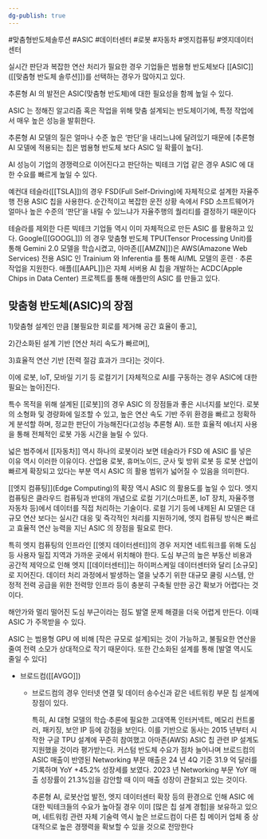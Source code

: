 ```yaml
---
dg-publish: true
---
```

#맞춤형반도체솔루션 #ASIC #데이터센터 #로봇 #자동차 #엣지컴퓨팅 #엣지데이터센터 


실시간 판단과 복잡한 연산 처리가 필요한 경우 기업들은 범용형 반도체보다 [[ASIC]]([[맞춤형 반도체 솔루션]])를 선택하는 경우가 많아지고 있다. 

추론형 AI 의 발전은 ASIC(맞춤형 반도체)에 대한 필요성을 함께 높일 수 있다. 

ASIC 는 정해진 알고리즘 혹은 작업을 위해 맞춤 설계되는 반도체이기에, 특정 작업에서 매우 높은 성능을 발휘한다. 

추론형 AI 모델의 질은 얼마나 수준 높은 ‘판단’을 내리느냐에 달려있기 때문에 [추론형 AI 모델에 적용되는 칩은 범용형 반도체 보다 ASIC 일 확률이 높다]. 

AI 성능이 기업의 경쟁력으로 이어진다고 판단하는 빅테크 기업 같은 경우 ASIC 에 대한 수요를 빠르게 높일 수 있다.

예컨대 테슬라([[TSLA]])의 경우 FSD(Full Self-Driving)에 자체적으로 설계한 자율주행 전용 ASIC 칩을 사용한다. 순간적이고 복잡한 운전 상황 속에서 FSD 소프트웨어가 얼마나 높은 수준의 ‘판단’을 내릴 수 있느냐가 자율주행의 퀄리티를 결정하기 때문이다

테슬라를 제외한 다른 빅테크 기업들 역시 이미 자체적으로 만든 ASIC 를 활용하고 있다. Google([[GOOGL]]) 의 경우 맞춤형 반도체 TPU(Tensor Processing Unit)를 통해 Gemini 2.0 모델을 학습시켰고, 아마존([[AMZN]])은 AWS(Amazone Web Services) 전용 ASIC 인 Trainium 와 Inferentia 를 통해 AI/ML 모델의 훈련ㆍ추론 작업을 지원한다. 애플([[AAPL]])은 자체 서버용 AI 칩을 개발하는 ACDC(Apple Chips in Data Center) 프로젝트를 통해 애플만의 ASIC 를 만들고 있다.

## 맞춤형 반도체(ASIC)의 장점

1)맞춤형 설계인 만큼 [불필요한 회로를 제거해 공간 효율이 좋고], 

2)간소화된 설계 기반 [연산 처리 속도가 빠르며], 

3)효율적 연산 기반 [전력 절감 효과가 크다]는 것이다. 

이에 로봇, IoT, 모바일 기기 등 로컬기기 [자체적으로 AI를 구동하는 경우 ASIC에 대한 필요는 높아]진다.

특수 목적을 위해 설계된 [[로봇]]의 경우 ASIC 의 장점들과 좋은 시너지를 보인다. 로봇의 소형화 및 경량화에 일조할 수 있고, 높은 연산 속도 기반 주위 환경을 빠르고 정확하게 분석할 하며, 정교한 판단이 가능해진다(고성능 추론형 AI). 또한 효율적 에너지 사용을 통해 전체적인 로봇 가동 시간을 늘릴 수 있다. 

넓은 범주에서 [[자동차]] 역시 하나의 로봇이라 보면 테슬라가 FSD 에 ASIC 를 넣은 이유 역시 이러한 이유이다. 산업용 로봇, 휴머노이드, 군사 및 방위 로봇 등 로봇 산업이 빠르게 확장되고 있다는 부분 역시 ASIC 의 활용 범위가 넓어질 수 있음을 의미한다. 

[[엣지 컴퓨팅]](Edge Computing)의 확장 역시 ASIC 의 활용도를 높일 수 있다. 엣지 컴퓨팅은 클라우드 컴퓨팅과 반대의 개념으로 로컬 기기(스마트폰, IoT 장치, 자율주행 자동차 등)에서 데이터를 직접 처리하는 기술이다. 로컬 기기 등에 내제된 AI 모델은 대규모 연산 보다는 실시간 대응 및 즉각적인 처리를 지원하기에, 엣지 컴퓨팅 방식은 빠르고 효율적 연산 능력을 지닌 ASIC 의 장점을 필요로 한다. 

특히 엣지 컴퓨팅의 인프라인 [[엣지 데이터센터]]의 경우 저지연 네트워크를 위해 도심 등 사용자 밀집 지역과 가까운 곳에서 위치해야 한다. 도심 부근의 높은 부동산 비용과 공간적 제약으로 인해 엣지 [[데이터센터]]는 하이퍼스케일 데이터센터와 달리 [소규모]로 지어진다. 데이터 처리 과정에서 발생하는 열을 낮추기 위한 대규모 쿨링 시스템, 안정적 전력 공급을 위한 전력망 인프라 등이 충분히 구축될 만한 공간 확보가 어렵다는 것이다. 

해안가와 멀리 떨어진 도심 부근이라는 점도 발열 문제 해결을 더욱 어렵게 만든다. 이때 ASIC 가 주목받을 수 있다. 

ASIC 는 범용형 GPU 에 비해 [작은 규모로 설계]되는 것이 가능하고, 불필요한 연산을 줄여 전력 소모가 상대적으로 작기 때문이다. 또한 간소화된 설계를 통해 [발열 역시도 줄일 수 있다]

- 브로드컴([[AVGO]]) 
	- 브로드컴의 경우 인터넷 연결 및 데이터 송수신과 같은 네트워킹 부문 칩 설계에 장점이 있다. 
	  
	  특히, AI 대형 모델의 학습·추론에 필요한 고대역폭 인터커넥트, 메모리 컨트롤러, 패키징, 보안 IP 등에 강점을 보인다. 이를 기반으로 동사는 2015 년부터 시작한 구글 TPU 설계에 꾸준히 참여했고 아마존(AWS) ASIC 칩 관련 IP 설계도 지원했을 것이라 평가받는다. 커스텀 반도체 수요가 점차 늘어나며 브로드컴의 ASIC 매출이 반영된 Networking 부문 매출은 24 년 4Q 기준 31.9 억 달러를 기록하며 YoY +45.2% 성장세를 보였다. 2023 년 Networking 부문 YoY 매출 성장률이 21.3%임을 감안할 때 이미 매출 성장이 관찰되고 있는 것이다. 
	  
	  추론형 AI, 로봇산업 발전, 엣지 데이터센터 확장 등의 환경으로 인해 ASIC 에 대한 빅테크들의 수요가 높아질 경우 이미 [많은 칩 설계 경험]을 보유하고 있으며, 네트워킹 관련 자체 기술력 역시 높은 브로드컴이 다른 칩 메이커 업체 중 상대적으로 높은 경쟁력을 확보할 수 있을 것으로 전망한다